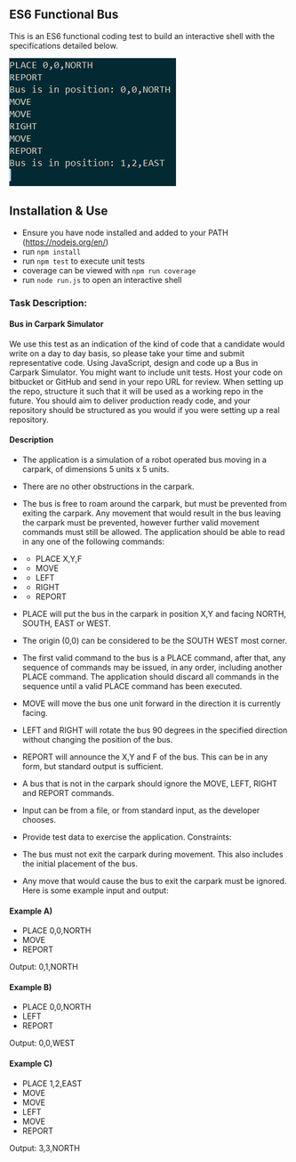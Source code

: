 ## ES6 Functional Bus
This is an ES6 functional coding test to build an interactive shell with the specifications detailed below.

![Screenshot](README.png)

## Installation & Use
- Ensure you have node installed and added to your PATH (https://nodejs.org/en/)
- run `npm install`
- run `npm test` to execute unit tests
- coverage can be viewed with `npm run coverage`
- run `node run.js` to open an interactive shell


### Task Description:

#### Bus in Carpark Simulator

We use this test as an indication of the kind of code that a candidate would write on a day to
day basis, so please take your time and submit representative code.
Using JavaScript, design and code up a Bus in Carpark Simulator. You might want to include
unit tests.
Host your code on bitbucket or GitHub and send in your repo URL for review. When setting
up the repo, structure it such that it will be used as a working repo in the future. You should
aim to deliver production ready code, and your repository should be structured as you would
if you were setting up a real repository.

#### Description
- The application is a simulation of a robot operated bus moving in a carpark, of
dimensions 5 units x 5 units.
- There are no other obstructions in the carpark.
- The bus is free to roam around the carpark, but must be prevented from exiting the
carpark. Any movement that would result in the bus leaving the carpark must be
prevented, however further valid movement commands must still be allowed.
The application should be able to read in any one of the following commands:
- - PLACE X,Y,F
- - MOVE
- - LEFT
- - RIGHT
- - REPORT

- PLACE will put the bus in the carpark in position X,Y and facing NORTH, SOUTH,
EAST or WEST.
- The origin (0,0) can be considered to be the SOUTH WEST most corner.
- The first valid command to the bus is a PLACE command, after that, any sequence of
commands may be issued, in any order, including another PLACE command. The
application should discard all commands in the sequence until a valid PLACE
command has been executed.
- MOVE will move the bus one unit forward in the direction it is currently facing.
- LEFT and RIGHT will rotate the bus 90 degrees in the specified direction without
changing the position of the bus.
- REPORT will announce the X,Y and F of the bus. This can be in any form, but
standard output is sufficient.
- A bus that is not in the carpark should ignore the MOVE, LEFT, RIGHT and REPORT
commands.
- Input can be from a file, or from standard input, as the developer chooses.
- Provide test data to exercise the application.
Constraints:
- The bus must not exit the carpark during movement. This also includes the initial
placement of the bus.
- Any move that would cause the bus to exit the carpark must be ignored.
Here is some example input and output:

#### Example A)
- PLACE 0,0,NORTH
- MOVE
- REPORT

Output: 0,1,NORTH

#### Example B)
- PLACE 0,0,NORTH
- LEFT
- REPORT

Output: 0,0,WEST

#### Example C)
- PLACE 1,2,EAST
- MOVE
- MOVE
- LEFT
- MOVE
- REPORT

Output: 3,3,NORTH
